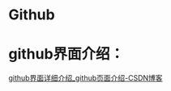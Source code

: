 # Github

# github界面介绍：

[github界面详细介绍_github页面介绍-CSDN博客](https://blog.csdn.net/weixin_42645653/article/details/121049175?spm=1001.2101.3001.6650.1&utm_medium=distribute.pc_relevant.none-task-blog-2%7Edefault%7EBlogCommendFromBaidu%7ERate-1-121049175-blog-114028735.235%5Ev43%5Epc_blog_bottom_relevance_base8&depth_1-utm_source=distribute.pc_relevant.none-task-blog-2%7Edefault%7EBlogCommendFromBaidu%7ERate-1-121049175-blog-114028735.235%5Ev43%5Epc_blog_bottom_relevance_base8&utm_relevant_index=2)